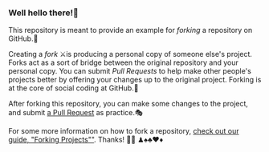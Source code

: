 ### Well hello there!🎈

This repository is meant to provide an example for *forking* a repository on GitHub.🎨

Creating a *fork* ⚔is producing a personal copy of someone else's project. Forks act as a sort of bridge between the original repository and your personal copy. You can submit *Pull Requests* to help make other people's projects better by offering your changes up to the original project. Forking is at the core of social coding at GitHub.🎀

After forking this repository, you can make some changes to the project, and submit [a Pull Request](https://github.com/octocat/Spoon-Knife/pulls) as practice.🎭

For some more information on how to fork a repository, [check out our guide, "Forking Projects""](http://guides.github.com/overviews/forking/). Thanks! :sparkling_heart:👔
♟♠♣♥♦
